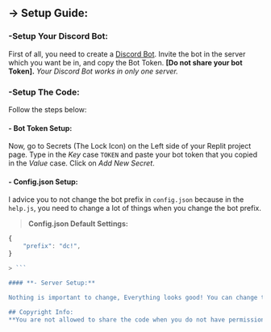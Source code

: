 ## → Setup Guide:
### -Setup Your Discord Bot:
First of all, you need to create a [Discord Bot](https://discord.com/developers/applications). Invite the bot in the server which you want be in, and copy the Bot Token. **[Do not share your bot Token].**
_Your Discord Bot works in only one server._

### -Setup The Code:
Follow the steps below:

#### - **Bot Token Setup:**

Now, go to Secrets (The Lock Icon) on the Left side of your Replit project page. Type in the _Key_ case `TOKEN` and paste your bot token that you copied in the _Value_ case. Click on _Add New Secret_.

#### - **Config.json Setup:**

I advice you to not change the bot prefix in `config.json` because in the `help.js`, you need  to change a lot of things when you change the bot prefix.

> **Config.json Default Settings:**
```js
{
    "prefix": "dc!",
}  

> ```

#### **- Server Setup:**

Nothing is important to change, Everything looks good! You can change the bot messages in the Cathegory `commands`.

## Copyright Info:
**You are not allowed to share the code when you do not have permission from T.F.A#1887 to share this code.**